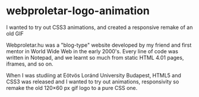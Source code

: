 # webproletar-logo-animation
I wanted to try out CSS3 animations, and created a responsive remake of an old GIF

Webproletar.hu was a "blog-type" website developed by my friend and first mentor in World Wide Web in the early 2000's. Every line of code was written in Notepad, and we learnt so much from static HTML 4.01 pages, iframes, and so on.

When I was studiing at Eötvös Loránd University Budapest, HTML5 and CSS3 was released and I wanted to try out animations, responsivity so remake the old 120×60 px gif logo to a pure CSS one.
